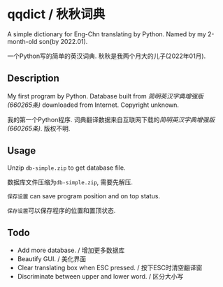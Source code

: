 # qqdict / 秋秋词典
A simple dictionary for Eng-Chn translating by Python. Named by my 2-month-old son(by 2022.01).

一个Python写的简单的英汉词典. 秋秋是我两个月大的儿子(2022年01月).


## Description

My first program by Python. Database built from *简明英汉字典增强版(660265条)* downloaded from Internet. Copyright unknown.

我的第一个Python程序. 词典翻译数据来自互联网下载的*简明英汉字典增强版(660265条)*. 版权不明.


## Usage

Unzip ``db-simple.zip`` to get database file.

数据库文件压缩为``db-simple.zip``, 需要先解压.

``保存设置`` can save program position and on top status.

``保存设置``可以保存程序的位置和置顶状态.


## Todo

- Add more database. / 增加更多数据库
- Beautify GUI. / 美化界面
- Clear translating box when ESC pressed. / 按下ESC时清空翻译窗
- Discriminate between upper and lower word. / 区分大小写

